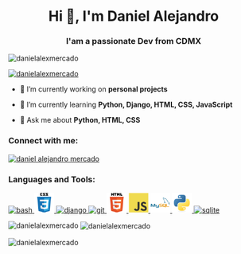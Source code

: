 <h1 align="center">Hi 👋, I'm Daniel Alejandro</h1>
<h3 align="center">I'am a passionate Dev from CDMX</h3>

<p align="left"> <img src="https://komarev.com/ghpvc/?username=danielalexmercado&label=Profile%20views&color=0e75b6&style=flat" alt="danielalexmercado" /> </p>

<p align="left"> <a href="https://github.com/ryo-ma/github-profile-trophy"><img src="https://github-profile-trophy.vercel.app/?username=danielalexmercado" alt="danielalexmercado" /></a> </p>

- 🔭 I’m currently working on **personal projects**

- 🌱 I’m currently learning **Python, Django, HTML, CSS, JavaScript**

- 💬 Ask me about **Python, HTML, CSS**

<h3 align="left">Connect with me:</h3>
<p align="left">
<a href="https://linkedin.com/in/daniel alejandro mercado" target="blank"><img align="center" src="https://raw.githubusercontent.com/rahuldkjain/github-profile-readme-generator/master/src/images/icons/Social/linked-in-alt.svg" alt="daniel alejandro mercado" height="30" width="40" /></a>
</p>

<h3 align="left">Languages and Tools:</h3>
<p align="left">
<a href="https://www.gnu.org/software/bash/" target="_blank" rel="noreferrer"> <img src="https://www.vectorlogo.zone/logos/gnu_bash/gnu_bash-icon.svg" alt="bash" width="40" height="40"/> </a> 
<a href="https://www.w3schools.com/css/" target="_blank" rel="noreferrer"> <img src="https://raw.githubusercontent.com/devicons/devicon/master/icons/css3/css3-original-wordmark.svg" alt="css3" width="40" height="40"/> </a>
<a href="https://www.djangoproject.com/" target="_blank" rel="noreferrer"> <img src="https://cdn.worldvectorlogo.com/logos/django.svg" alt="django" width="40" height="40"/> </a>
<a href="https://git-scm.com/" target="_blank" rel="noreferrer"> <img src="https://www.vectorlogo.zone/logos/git-scm/git-scm-icon.svg" alt="git" width="40" height="40"/> </a>
<a href="https://www.w3.org/html/" target="_blank" rel="noreferrer"> <img src="https://raw.githubusercontent.com/devicons/devicon/master/icons/html5/html5-original-wordmark.svg" alt="html5" width="40" height="40"/> </a>
<a href="https://developer.mozilla.org/en-US/docs/Web/JavaScript" target="_blank" rel="noreferrer"> <img src="https://raw.githubusercontent.com/devicons/devicon/master/icons/javascript/javascript-original.svg" alt="javascript" width="40" height="40"/> </a>
<a href="https://www.mysql.com/" target="_blank" rel="noreferrer"> <img src="https://raw.githubusercontent.com/devicons/devicon/master/icons/mysql/mysql-original-wordmark.svg" alt="mysql" width="40" height="40"/> </a>
<a href="https://www.python.org" target="_blank" rel="noreferrer"> <img src="https://raw.githubusercontent.com/devicons/devicon/master/icons/python/python-original.svg" alt="python" width="40" height="40"/> </a>
<a href="https://www.sqlite.org/" target="_blank" rel="noreferrer"> <img src="https://www.vectorlogo.zone/logos/sqlite/sqlite-icon.svg" alt="sqlite" width="40" height="40"/> </a>
</p>

<p><img align="left" src="https://github-readme-stats.vercel.app/api/top-langs?username=danielalexmercado&show_icons=true&theme=dark&locale=en&layout=compact" alt="danielalexmercado" /></p>

<p>&nbsp;<img align="center" src="https://github-readme-stats.vercel.app/api?username=danielalexmercado&show_icons=true&theme=dark&locale=en" alt="danielalexmercado" /></p>

<p><img align="center" src="https://github-readme-streak-stats.herokuapp.com/?user=danielalexmercado&theme=dark" alt="danielalexmercado" /></p>
